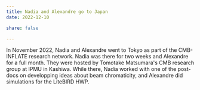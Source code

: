 ```yaml
---
title: Nadia and Alexandre go to Japan
date: 2022-12-10

share: false

---
```


In November 2022, Nadia and Alexandre went to Tokyo as part of the CMB-INFLATE research network. Nadia was there for two weeks and Alexandre for a full month. They were hosted by Tomotake Matsumara's CMB research group at IPMU in Kashiwa. While there, Nadia worked with one of the post-docs on developping ideas about beam chromaticity, and Alexandre did simulations for the LiteBIRD HWP. 

<!--more-->

